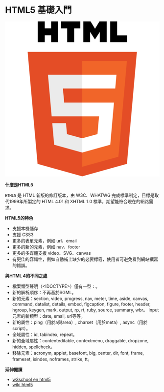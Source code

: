# HTML5 基礎入門

![](assets/html5.png)

**什麼是HTML5**

`HTML5` 是 HTML 新版的修訂版本，由 W3C、WHATWG 完成標準制定，目標是取代1999年所製定的 HTML 4.01 和 XHTML 1.0 標準，期望能符合現在的網路需求。

**HTML5的特色**

* 支援本機儲存
* 支援 CSS3
* 更多的表單元素，例如 url、email
* 更多的新的元素，例如 nav、footer
* 更多的多媒體支援 video、SVG、canvas
* 有更佳的容錯性，例如自動補上缺少的必要標籤，使用者可避免看到網站撰寫的錯誤。

**與HTML 4的不同之處**

* 檔案類型聲明（<!DOCTYPE>）僅有一型：<!DOCTYPE HTML>。
* 新的解析順序：不再基於SGML。
* 新的元素：section, video, progress, nav, meter, time, aside, canvas, command, datalist, details, embed, figcaption, figure, footer, header, hgroup, keygen, mark, output, rp, rt, ruby, source, summary, wbr。
input元素的新類型：date, email, url等等。
* 新的屬性：ping（用於a與area）, charset（用於meta）, async（用於script）。
* 全域屬性：id, tabindex, repeat。
* 新的全域屬性：contenteditable, contextmenu, draggable, dropzone, hidden, spellcheck。
* 移除元素：acronym, applet, basefont, big, center, dir, font, frame, frameset, isindex, noframes, strike, tt。

**延伸閱讀**

* [w3school en html5](http://www.w3schools.com/html/html5_intro.asp)
* [wiki html5](https://zh.wikipedia.org/wiki/HTML5)
